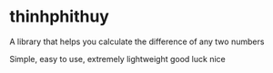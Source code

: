 # thinhphithuy

A library that helps you calculate the difference of any two numbers

Simple, easy to use, extremely lightweight
good
luck
nice
